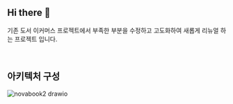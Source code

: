 ## Hi there 👋

<!--

**Here are some ideas to get you started:**

🙋‍♀️ A short introduction - what is your organization all about?
🌈 Contribution guidelines - how can the community get involved?
👩‍💻 Useful resources - where can the community find your docs? Is there anything else the community should know?
🍿 Fun facts - what does your team eat for breakfast?
🧙 Remember, you can do mighty things with the power of [Markdown](https://docs.github.com/github/writing-on-github/getting-started-with-writing-and-formatting-on-github/basic-writing-and-formatting-syntax)
-->



기존 도서 이커머스 프로젝트에서 
부족한 부분을 수정하고 
고도화하여 새롭게 리뉴얼 하는 프로젝트 입니다.

<br>

## 아키텍처 구성

![novabook2 drawio](https://github.com/user-attachments/assets/67ff9962-7d82-408f-be72-f2d411fc1de1)
